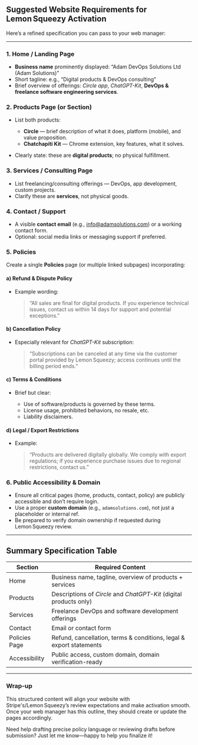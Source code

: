 ## Suggested Website Requirements for Lemon Squeezy Activation

Here’s a refined specification you can pass to your web manager:

---

### 1. Home / Landing Page

- **Business name** prominently displayed: “Adam DevOps Solutions Ltd (Adam Solutions)”
- Short tagline: e.g., “Digital products & DevOps consulting”
- Brief overview of offerings: _Circle app_, _ChatGPT-Kit_, **DevOps & freelance software engineering services**.

### 2. Products Page (or Section)

- List both products:

  - **Circle** — brief description of what it does, platform (mobile), and value proposition.
  - **Chatchapiti Kit** — Chrome extension, key features, what it solves.

- Clearly state: these are **digital products**; no physical fulfillment.

### 3. Services / Consulting Page

- List freelancing/consulting offerings — DevOps, app development, custom projects.
- Clarify these are **services**, not physical goods.

### 4. Contact / Support

- A visible **contact email** (e.g., [info@adamsolutions.com](mailto:info@adamsolutions.com)) or a working contact form.
- Optional: social media links or messaging support if preferred.

### 5. Policies

Create a single **Policies** page (or multiple linked subpages) incorporating:

#### a) **Refund & Dispute Policy**

- Example wording:

  > “All sales are final for digital products. If you experience technical issues, contact us within 14 days for support and potential exceptions.”

#### b) **Cancellation Policy**

- Especially relevant for _ChatGPT-Kit_ subscription:

  > “Subscriptions can be canceled at any time via the customer portal provided by Lemon Squeezy; access continues until the billing period ends.”

#### c) **Terms & Conditions**

- Brief but clear:

  - Use of software/products is governed by these terms.
  - License usage, prohibited behaviors, no resale, etc.
  - Liability disclaimers.

#### d) **Legal / Export Restrictions**

- Example:

  > “Products are delivered digitally globally. We comply with export regulations; if you experience purchase issues due to regional restrictions, contact us.”

### 6. Public Accessibility & Domain

- Ensure all critical pages (home, products, contact, policy) are publicly accessible and don’t require login.
- Use a proper **custom domain** (e.g., `adamsolutions.com`), not just a placeholder or internal ref.
- Be prepared to verify domain ownership if requested during Lemon Squeezy review.

---

## Summary Specification Table

| Section       | Required Content                                                    |
| ------------- | ------------------------------------------------------------------- |
| Home          | Business name, tagline, overview of products + services             |
| Products      | Descriptions of _Circle_ and _ChatGPT-Kit_ (digital products only)  |
| Services      | Freelance DevOps and software development offerings                 |
| Contact       | Email or contact form                                               |
| Policies Page | Refund, cancellation, terms & conditions, legal & export statements |
| Accessibility | Public access, custom domain, domain verification-ready             |

---

### Wrap-up

This structured content will align your website with Stripe's/Lemon Squeezy’s review expectations and make activation smooth. Once your web manager has this outline, they should create or update the pages accordingly.

Need help drafting precise policy language or reviewing drafts before submission? Just let me know—happy to help you finalize it!

[1]: https://support.stripe.com/questions/business-website-for-account-activation-faq "Business website for account activation FAQ : Stripe: Help & Support"
